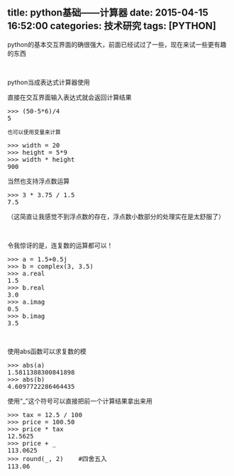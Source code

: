title: python基础——计算器
date: 2015-04-15 16:52:00
categories: 技术研究
tags: [PYTHON]
---
<p>
	python的基本交互界面的确很强大，前面已经试过了一些，现在来试一些更有趣的东西
</p>
<p>
	<br />
</p>
<p>
	python当成表达式计算器使用
</p>
<p>
	直接在交互界面输入表达式就会返回计算结果
</p>
<pre class="brush:python; toolbar:false;">&gt;&gt;&gt; (50-5*6)/4
5</pre>
<p>
	<span style="font-size:12px;">也可以使用变量来计算</span> 
</p>
<pre class="brush:python; toolbar:false;">&gt;&gt;&gt; width = 20
&gt;&gt;&gt; height = 5*9
&gt;&gt;&gt; width * height
900
</pre>
当然也支持浮点数运算<!--more-->
<pre class="brush:python; toolbar:false;">&gt;&gt;&gt; 3 * 3.75 / 1.5
7.5
</pre>
（这简直让我感觉不到浮点数的存在，浮点数小数部分的处理实在是太舒服了）
<p>
	<br />
</p>
<p>
	令我惊讶的是，连复数的运算都可以！
</p>
<pre class="brush:python; toolbar:false;">&gt;&gt;&gt; a = 1.5+0.5j
&gt;&gt;&gt; b = complex(3, 3.5)
&gt;&gt;&gt; a.real
1.5
&gt;&gt;&gt; b.real
3.0
&gt;&gt;&gt; a.imag
0.5
&gt;&gt;&gt; b.imag
3.5
</pre>
<p>
	<br />
</p>
<p>
	使用abs函数可以求复数的模
</p>
<pre class="brush:python; toolbar:false;">&gt;&gt;&gt; abs(a)
1.5811388300841898
&gt;&gt;&gt; abs(b)
4.6097722286464435
</pre>
使用“_”这个符号可以直接把前一个计算结果拿出来用
<pre class="brush:python; toolbar:false;">&gt;&gt;&gt; tax = 12.5 / 100
&gt;&gt;&gt; price = 100.50
&gt;&gt;&gt; price * tax
12.5625
&gt;&gt;&gt; price + _
113.0625
&gt;&gt;&gt; round(_, 2)&nbsp;&nbsp;&nbsp;&nbsp;#四舍五入
113.06</pre>
<p>
	<br />
</p>